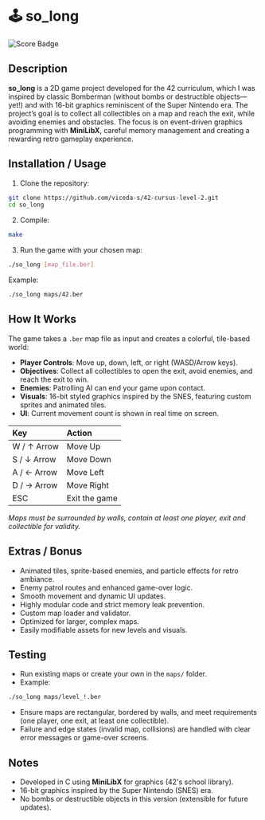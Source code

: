 # 🕹️ so_long

![Score Badge](https://img.shields.io/badge/Score-125%2F100-brightgreen)

## Description

**so_long** is a 2D game project developed for the 42 curriculum, which I was inspired by classic Bomberman (without bombs or destructible objects—yet!) and with 16-bit graphics reminiscent of the Super Nintendo era. The project’s goal is to collect all collectibles on a map and reach the exit, while avoiding enemies and obstacles. The focus is on event-driven graphics programming with **MiniLibX**, careful memory management and creating a rewarding retro gameplay experience.

## Installation / Usage

1. Clone the repository:

```bash
git clone https://github.com/viceda-s/42-cursus-level-2.git
cd so_long
```

2. Compile:

```bash
make
```

3. Run the game with your chosen map:

```bash
./so_long [map_file.ber]
```

Example:

```bash
./so_long maps/42.ber
```


## How It Works

The game takes a `.ber` map file as input and creates a colorful, tile-based world:

- **Player Controls**: Move up, down, left, or right (WASD/Arrow keys).
- **Objectives**: Collect all collectibles to open the exit, avoid enemies, and reach the exit to win.
- **Enemies**: Patrolling AI can end your game upon contact.
- **Visuals**: 16-bit styled graphics inspired by the SNES, featuring custom sprites and animated tiles.
- **UI**: Current movement count is shown in real time on screen.

| Key | Action |
| :-- | :-- |
| W / ↑ Arrow | Move Up |
| S / ↓ Arrow | Move Down |
| A / ← Arrow | Move Left |
| D / → Arrow | Move Right |
| ESC | Exit the game |

*Maps must be surrounded by walls, contain at least one player, exit and collectible for validity.*

## Extras / Bonus

- Animated tiles, sprite-based enemies, and particle effects for retro ambiance.
- Enemy patrol routes and enhanced game-over logic.
- Smooth movement and dynamic UI updates.
- Highly modular code and strict memory leak prevention.
- Custom map loader and validator.
- Optimized for larger, complex maps.
- Easily modifiable assets for new levels and visuals.


## Testing

- Run existing maps or create your own in the `maps/` folder.
- Example:

```bash
./so_long maps/level_!.ber
```

- Ensure maps are rectangular, bordered by walls, and meet requirements (one player, one exit, at least one collectible).
- Failure and edge states (invalid map, collisions) are handled with clear error messages or game-over screens.


## Notes

- Developed in C using **MiniLibX** for graphics (42's school library).
- 16-bit graphics inspired by the Super Nintendo (SNES) era.
- No bombs or destructible objects in this version (extensible for future updates).
